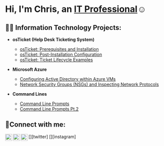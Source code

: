 
<h1>Hi, I'm Chris, an <a href="https://linkedin.com/in/cjasper1991">IT Professional</a>☺</h1>

<h2>👨‍💻 Information Technology Projects:</h2>

- <b>osTicket (Help Desk Ticketing System)</b>
  - [osTicket: Prerequisites and Installation](https://github.com/cjasper1991/osticket-prereqs)
  - [osTicket: Post-Installation Configuration](https://github.com/cjasper1991/post-install-config)
  - [osTicket: Ticket Lifecycle Examples](https://github.com/cjasper1991/ticket-lifecycle)
- <b>Microsoft Azure</b>
  - [Configuring  Active Directory within Azure VMs](https://github.com/cjasper1991/configure-ad)
  - [Network Security Groups (NSGs) and Inspecting Network Protocols](https://github.com/cjasper1991/azure-network-protocols)
 - <b>Command Lines</b>
 
    - [Command Line Prompts](https://github.com/cjasper1991/CommandLines)
    - [Command Line Prompts Pt.2](https://github.com/cjasper1991/CommandLinePromptsPt2)
    

<h2>🤳Connect with me:</h2>

[<img align="left" alt="Josh | Twitter" width="22px" src="https://cdn.jsdelivr.net/npm/simple-icons@v3/icons/twitter.svg" />][twitter]
[<img align="left" alt="Josh | LinkedIn" width="22px" src="https://cdn.jsdelivr.net/npm/simple-icons@v3/icons/linkedin.svg" />][linkedin]
[<img align="left" alt="Josh | Instagram" width="22px" src="https://cdn.jsdelivr.net/npm/simple-icons@v3/icons/instagram.svg" />][instagram]


[linkedin]: www.linkedin.com/in/cjasper1991
